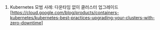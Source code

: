 1. Kubernetes 모범 사례: 다운타임 없이 클러스터 업그레이드
[https://cloud.google.com/blog/products/containers-kubernetes/kubernetes-best-practices-upgrading-your-clusters-with-zero-downtime]

